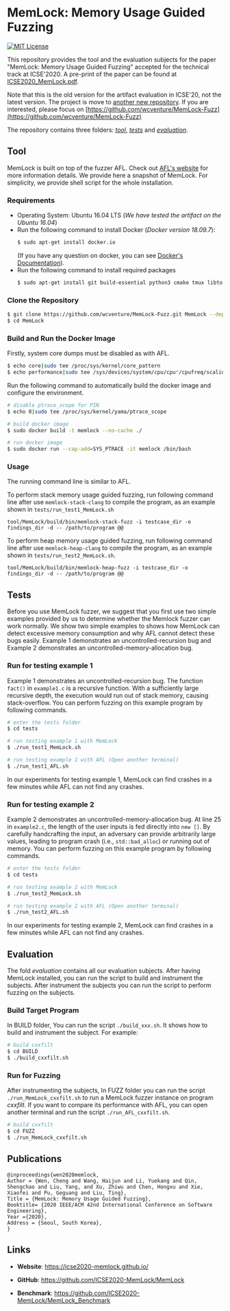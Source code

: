 # MemLock: Memory Usage Guided Fuzzing

[![MIT License](https://img.shields.io/github/license/xiaocong/uiautomator.svg)](http://opensource.org/licenses/MIT)

This repository provides the tool and the evaluation subjects for the paper "MemLock: Memory Usage Guided Fuzzing" accepted for the technical track at ICSE'2020. A pre-print of the paper can be found at [ICSE2020_MemLock.pdf](https://wcventure.github.io/pdf/ICSE2020_MemLock.pdf).

Note that this is the old version for the artifact evaluation in ICSE'20, not the latest version. The project is move to [another new repository](https://github.com/wcventure/MemLock-Fuzz). If you are interested, please focus on [https://github.com/wcventure/MemLock-Fuzz](https://github.com/wcventure/MemLock-Fuzz)

The repository contains three folders: [*tool*](#tool), [*tests*](#tests) and [*evaluation*](#evaluation).

## Tool

MemLock is built on top of the fuzzer AFL. Check out [AFL's website](http://lcamtuf.coredump.cx/afl/) for more information details. We provide here a snapshot of MemLock. For simplicity, we provide shell script for the whole installation.

### Requirements

- Operating System: Ubuntu 16.04 LTS (*We have tested the artifact on the Ubuntu 16.04*)
- Run the following command to install Docker (*Docker version 18.09.7*):
  ```sh
  $ sudo apt-get install docker.io
  ```
  (If you have any question on docker, you can see [Docker's Documentation](https://docs.docker.com/install/linux/docker-ce/ubuntu/)).
- Run the following command to install required packages
    ```sh
    $ sudo apt-get install git build-essential python3 cmake tmux libtool automake autoconf autotools-dev m4 autopoint help2man bison flex texinfo zlib1g-dev libexpat1-dev libfreetype6 libfreetype6-dev
    ```

### Clone the Repository

```sh
$ git clone https://github.com/wcventure/MemLock-Fuzz.git MemLock --depth=1
$ cd MemLock
```

### Build and Run the Docker Image

Firstly, system core dumps must be disabled as with AFL.

```sh
$ echo core|sudo tee /proc/sys/kernel/core_pattern
$ echo performance|sudo tee /sys/devices/system/cpu/cpu*/cpufreq/scaling_governor
```

Run the following command to automatically build the docker image and configure the environment.

```sh
# disable ptrace_scope for PIN
$ echo 0|sudo tee /proc/sys/kernel/yama/ptrace_scope

# build docker image
$ sudo docker build -t memlock --no-cache ./

# run docker image
$ sudo docker run --cap-add=SYS_PTRACE -it memlock /bin/bash
```

### Usage

The running command line is similar to AFL.

To perform stack memory usage guided fuzzing, run following command line after use `memlock-stack-clang` to compile the program, as an example shown in `tests/run_test1_MemLock.sh`
```
tool/MemLock/build/bin/memlock-stack-fuzz -i testcase_dir -o findings_dir -d -- /path/to/program @@
```

To perform heap memory usage guided fuzzing, run following command line after use `memlock-heap-clang` to compile the program, as an example shown in `tests/run_test2_MemLock.sh`. 
```
tool/MemLock/build/bin/memlock-heap-fuzz -i testcase_dir -o findings_dir -d -- /path/to/program @@
```

## Tests

Before you use MemLock fuzzer, we suggest that you first use two simple examples provided by us to determine whether the Memlock fuzzer can work normally. We show two simple examples to shows how MemLock can detect excessive memory consumption and why AFL cannot detect these bugs easily. Example 1 demonstrates an uncontrolled-recursion bug and Example 2 demonstrates an uncontrolled-memory-allocation bug.

### Run for testing example 1

Example 1 demonstrates an uncontrolled-recursion bug. The function `fact()` in `example1.c` is a recursive function. With a sufficiently large recursive depth, the execution would run out of stack memory, causing stack-overflow. You can perform fuzzing on this example program by following commands.

```sh
# enter the tests folder
$ cd tests

# run testing example 1 with MemLock
$ ./run_test1_MemLock.sh

# run testing example 1 with AFL (Open another terminal)
$ ./run_test1_AFL.sh
```

In our experiments for testing example 1, MemLock can find crashes in a few minutes while AFL can not find any crashes.

### Run for testing example 2

Example 2 demonstrates an uncontrolled-memory-allocation bug.  At line 25 in `example2.c`, the length of the user inputs is fed directly into `new []`. By carefully handcrafting the input, an adversary can provide arbitrarily large values, leading to program crash (i.e., `std::bad_alloc`) or running out of memory. You can perform fuzzing on this example program by following commands.

```sh
# enter the tests folder
$ cd tests

# run testing example 2 with MemLock
$ ./run_test2_MemLock.sh

# run testing example 2 with AFL (Open another terminal)
$ ./run_test2_AFL.sh
```

In our experiments for testing example 2, MemLock can find crashes in a few minutes while AFL can not find any crashes.


## Evaluation

The fold *evaluation* contains all our evaluation subjects. After having MemLock installed, you can run the script to build and instrument the subjects. After instrument the subjects you can run the script to perform fuzzing on the subjects.

### Build Target Program

In BUILD folder, You can run the script `./build_xxx.sh`. It shows how to build and instrument the subject. For example:

```sh
# build cxxfilt
$ cd BUILD
$ ./build_cxxfilt.sh
```

### Run for Fuzzing

After instrumenting the subjects, In FUZZ folder you can run the script `./run_MemLock_cxxfilt.sh` to run a MemLock fuzzer instance on program *cxxfilt*. If you want to compare its performance with AFL, you can open another terminal and run the script `./run_AFL_cxxfilt.sh`.

```sh
# build cxxfilt
$ cd FUZZ
$ ./run_MemLock_cxxfilt.sh
```

## Publications
```
@inproceedings{wen2020memlock,
Author = {Wen, Cheng and Wang, Haijun and Li, Yuekang and Qin, Shengchao and Liu, Yang, and Xu, Zhiwu and Chen, Hongxu and Xie, Xiaofei and Pu, Geguang and Liu, Ting},
Title = {MemLock: Memory Usage Guided Fuzzing},
Booktitle= {2020 IEEE/ACM 42nd International Conference on Software Engineering},
Year ={2020},
Address = {Seoul, South Korea},
}
```

## Links

- **Website**: https://icse2020-memlock.github.io/

- **GitHub**: https://github.com/ICSE2020-MemLock/MemLock

- **Benchmark**: https://github.com/ICSE2020-MemLock/MemLock_Benchmark
